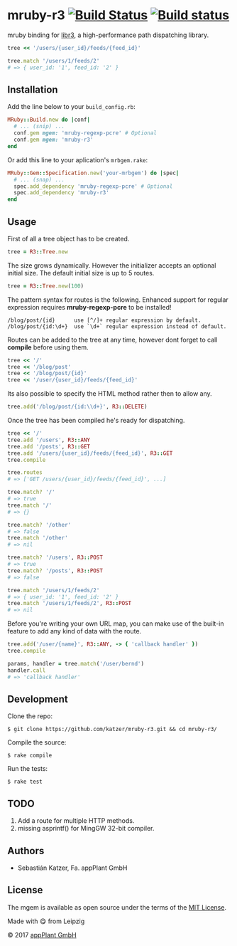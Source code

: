 # mruby-r3 [![Build Status](https://travis-ci.org/katzer/mruby-r3.svg?branch=master)](https://travis-ci.org/katzer/mruby-r3) [![Build status](https://ci.appveyor.com/api/projects/status/dhiknegayv8k18mw/branch/master?svg=true)](https://ci.appveyor.com/project/katzer/mruby-r3/branch/master)

mruby binding for [libr3][r3], a high-performance path dispatching library.

```ruby
tree << '/users/{user_id}/feeds/{feed_id}'

tree.match '/users/1/feeds/2'
# => { user_id: '1', feed_id: '2' }
```


## Installation

Add the line below to your `build_config.rb`:

```ruby
MRuby::Build.new do |conf|
  # ... (snip) ...
  conf.gem mgem: 'mruby-regexp-pcre' # Optional
  conf.gem mgem: 'mruby-r3'
end
```

Or add this line to your aplication's `mrbgem.rake`:

```ruby
MRuby::Gem::Specification.new('your-mrbgem') do |spec|
  # ... (snap) ...
  spec.add_dependency 'mruby-regexp-pcre' # Optional
  spec.add_dependency 'mruby-r3'
end
```


## Usage

First of all a tree object has to be created.

```ruby
tree = R3::Tree.new
```

The size grows dynamically. However the initializer accepts an optional initial size.
The default initial size is up to 5 routes.

```ruby
tree = R3::Tree.new(100)
```

The pattern syntax for routes is the following. Enhanced support for regular expression requires __mruby-regexp-pcre__ to be installed!

    /blog/post/{id}      use [^/]+ regular expression by default.
    /blog/post/{id:\d+}  use `\d+` regular expression instead of default.

Routes can be added to the tree at any time, however dont forget to call __compile__ before using them.

```ruby
tree << '/'
tree << '/blog/post'
tree << '/blog/post/{id}'
tree << '/user/{user_id}/feeds/{feed_id}'
```

Its also possible to specify the HTML method rather then to allow any.

```ruby
tree.add('/blog/post/{id:\\d+}', R3::DELETE)
```

Once the tree has been compiled he's ready for dispatching.

```ruby
tree << '/'
tree.add '/users', R3::ANY
tree.add '/posts', R3::GET
tree.add '/users/{user_id}/feeds/{feed_id}', R3::GET
tree.compile

tree.routes
# => ['GET /users/{user_id}/feeds/{feed_id}', ...]

tree.match? '/'
# => true
tree.match '/'
# => {}

tree.match? '/other'
# => false
tree.match '/other'
# => nil

tree.match? '/users', R3::POST
# => true
tree.match? '/posts', R3::POST
# => false

tree.match '/users/1/feeds/2'
# => { user_id: '1', feed_id: '2' }
tree.match '/users/1/feeds/2', R3::POST
# => nil
```

Before you're writing your own URL map, you can make use of the built-in feature to add any kind of data with the route.

```ruby
tree.add('/user/{name}', R3::ANY, -> { 'callback handler' })
tree.compile

params, handler = tree.match('/user/bernd')
handler.call
# => 'callback handler'
```


## Development

Clone the repo:
    
    $ git clone https://github.com/katzer/mruby-r3.git && cd mruby-r3/

Compile the source:

    $ rake compile

Run the tests:

    $ rake test


## TODO

1. Add a route for multiple HTTP methods.
2. missing asprintf() for MingGW 32-bit compiler. 


## Authors

- Sebastián Katzer, Fa. appPlant GmbH


## License

The mgem is available as open source under the terms of the [MIT License][license].

Made with :yum: from Leipzig

© 2017 [appPlant GmbH][appplant]

[r3]: https://github.com/c9s/r3
[license]: http://opensource.org/licenses/MIT
[appplant]: www.appplant.de
